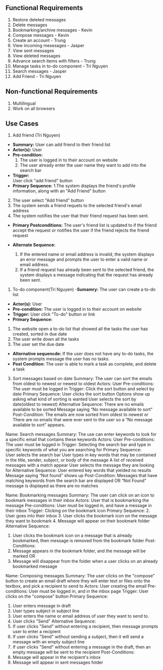 ## Functional Requirements

1. Restore deleted messages 
2. Delete messages 
3. Bookmarking/archive messages - Kevin
4. Compose messages - Kevin
5. Create an account - Trung
6. View incoming mesesages - Jasper
7. View sent messages 
8. View deleted messages
9. Advance search items with filters - Trung
10. Manage tasks in to-do component -  Tri Nguyen
11. Search messages - Jasper
12. Add Friend - Tri Nguyen

## Non-functional Requirements

1. Multilingual
2. Work on all browsers

## Use Cases

1. Add friend (Tri Nguyen)
- **Summary:** User can add friend to their friend list
- **Actor(s):**
	User
- **Pre-condition:**
	1. The user is logged in to their account on website
	2. The user already enter the user name they want to add into the 
search bar	
- **Trigger:**  
	User click "add friend" button
- **Primary Sequence:**
 1.The system displays the friend's profile information, along with an "Add Friend" button
 2. The user select "Add friend" button
 3. The system sends a friend requets to the selected friend's email address
 4. The system notifies the user that their friend request has been sent.
- **Primary Postconditions:** <can be a list or short description> 
The user's friend list is updated to if the friend accept the request or notifies the user if the friend 
rejects the friend request

- **Alternate Sequence:** <you can have more than one alternate sequence to describe multiple issues that may arise>

  	1. If the entered name or email address is invalid, the system displays an error message and prompts the 
user to enter a valid name or email address.
  	2. If a friend request has already been sent to the selected friend, the system displays a message 
indicating that the request has already been sent.
1.  To-do component(Tri Nguyen)
-**Sumamry:** The user can create a to-do list
- **Actor(s):**
        User
- **Pre-condition:**
        The user is logged in to their account on website
- **Trigger:**
        User click "To-do" button or link
- **Primary Sequence:**
 1. The website open a to-do list that showed all the tasks the user has created, sorted in due date
 2. The user write down all the tasks
 3. The user set the due date
- **Alternative sequencde:**
	If the user does not have any to-do tasks, the system prompts message the user has no tasks.
- **Post Condition:**
	The user is able to mark a task as complete, and delete a task
3. Sort messages based on date
Summary: The user can sort the emails from oldest to newest or newest to oldest
Actors: User
Pre-conditions: The user must be logged in
Trigger: Click the sort button and select by date
Primary Sequence:
User clicks the sort button
Options show up asking what kind of sorting is wanted
User selects the sort by date(oldest to newest)
Alternative Sequence:  There are no emails available to be sorted
Message saying “No message available to sort”
	Post-Condition: The emails are now sorted from oldest to newest or There are no emails that were ever 
sent to the user so a “No  message available to sort” appears.


Name: Search messages
Summary: The use can enter keywords to look for a specific email that contains these keywords
Actors: User
Pre-conditions: The user must be logged in
Trigger: Selecting the search bar and type in specific keywords of what you are searching for
Primary Sequence:  
User selects the search bar
User types in key words that may be contained in the title, sender, subject, or body of the message
A list of received messages with a match appear
User selects the message they are looking for
Alternative Sequence: User entered key words that yielded no results
Message saying “Not found” shows up
	Post-Condition: Messages that have matching keywords from the search bar are displayed OR “Not Found” 
message is displayed as there are no matches


Name: Bookmarking messages
Summary: The user can click on an icon to bookmark messages in their inbox 
Actors: User that is bookmarking the message
Pre-conditions: User must be logged in, and have a message in their inbox 
Trigger: Clicking on the bookmark icon
Primary Sequence:
2. User goes into their inbox
3. User clicks the bookmark icon on the message they want to bookmark
4. Message will appear on their bookmark folder
Alternative Sequence:
1. User clicks the bookmark icon on a message that is already bookmarked, then message is removed from the bookmark folder 
Post-Conditions:
1. Message appears in the bookmark folder, and the message will be marked
OR
2. Message will disappear from the folder when a user clicks on an already bookmarked message

Name: Composing messages
Summary: The user clicks on the "compose" button to create an email draft where they will enter text or files onto the textbox, and pick a recipient to send to 
Actors: User creating the email
Pre-conditions: User must be logged in, and in the inbox page
Trigger: User clicks on the "compose" button
Primary Sequence:
1. User enters message in draft
2. User types subject in subject line
3. User enters the name or email address of user they want to send to.
4. User clicks "Send"
Alternative Sequence:
1. If user clicks "Send" without entering a recipient, then message prompts user to enter a recipient
2. If user clicks "Send" without sending a subject, then it will send a message with an empty subject line
3. If user clicks "Send" without entering a message in the draft, then an empty message will be sent to the recipient
Post-Conditions:
1. Message will appear in the recipient's inbox
2. Message will appear in sent messages folder

